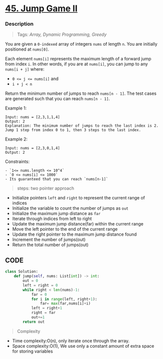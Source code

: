 # <a href="https://leetcode.com/problems/jump-game-ii/description/?envType=study-plan-v2&envId=top-interview-150">45. Jump Game II</a>

### Description

> Tags: *Array, Dynamic Programming, Greedy*



You are given a `0-indexed` array of integers `nums` of length `n`. You are initially positioned at `nums[0]`.

Each element `nums[i]` represents the maximum length of a forward jump from index `i`. In other words, if you are at `nums[i]`, you can jump to any `nums[i + j]` where:

- `0 <= j <= nums[i]` and
- `i + j < n`

Return the minimum number of jumps to reach `nums[n - 1]`. The test cases are generated such that you can reach `nums[n - 1]`.



 
Example 1:
```
Input: nums = [2,3,1,1,4]
Output: 2
Explanation: The minimum number of jumps to reach the last index is 2. Jump 1 step from index 0 to 1, then 3 steps to the last index.
```
Example 2:
```
Input: nums = [2,3,0,1,4]
Output: 2
```
Constraints:
```
- `1<= nums.length <= 10^4`
- `0 <= nums[i] <= 1000`
- Its guaranteed that you can reach `nums[n-1]`

```
> steps: two pointer approach

- Initialize pointers `left` and `right` to represent the current range of indices
- Initialize the variable to count the number of jumps as `out`
- Initialize the maximum jump distance as `far`
-  Iterate through indices from left  to right
- Update the maximum jump distance(far) within the current range
- Move the left pointer to the end of the current range
- Update the right pointer to the maximum jump distance found
-  Increment the number of jumps(out)
- Return the total number of jumps(out)



## CODE
```python
class Solution:
    def jump(self, nums: List[int]) -> int:
        out = 0
        left = right = 0
        while right < len(nums)-1:
            far = 0
            for i in range(left, right+1):
                far= max(far,nums[i]+i)
            left = right+1
            right = far
            out+=1
        return out
```

> Complexity
- Time complexity:O(n), only iterate once through the array.
- Space complexity:O(1), We use only a constant amount of extra space for storing variables



